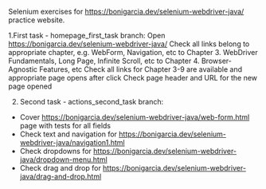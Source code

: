 Selenium exercises for https://bonigarcia.dev/selenium-webdriver-java/ practice website.

1.First task - homepage_first_task branch:
Open https://bonigarcia.dev/selenium-webdriver-java/
Check all links belong to appropriate chapter, e.g. WebForm, Navigation, etc to Chapter 3. WebDriver Fundamentals, Long Page, Infinite Scroll, etc to Chapter 4. Browser-Agnostic Features, etc
Check all links for Chapter 3-9 are available and appropriate page opens after click
Check page header and URL for the new page opened

2. Second task - actions_second_task branch:
- Cover https://bonigarcia.dev/selenium-webdriver-java/web-form.html page with tests for all fields
- Check text and navigation for https://bonigarcia.dev/selenium-webdriver-java/navigation1.html
- Check dropdowns for https://bonigarcia.dev/selenium-webdriver-java/dropdown-menu.html
- Check drag and drop for https://bonigarcia.dev/selenium-webdriver-java/drag-and-drop.html
